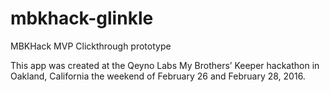 # mbkhack-glinkle
MBKHack MVP Clickthrough prototype

This app was created at the Qeyno Labs My Brothers’ Keeper hackathon in Oakland, California the weekend of February 26 and February 28, 2016.
